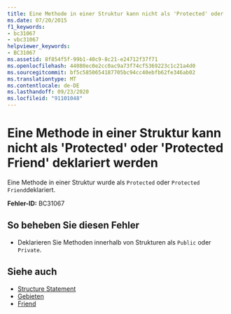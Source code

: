 ```yaml
---
title: Eine Methode in einer Struktur kann nicht als 'Protected' oder 'Protected Friend' deklariert werden
ms.date: 07/20/2015
f1_keywords:
- bc31067
- vbc31067
helpviewer_keywords:
- BC31067
ms.assetid: 8f854f5f-99b1-40c9-8c21-e24712f37f71
ms.openlocfilehash: 44080ec0e2cc0ac9a73f74cf5369223c1c21a4d0
ms.sourcegitcommit: bf5c5850654187705bc94cc40ebfb62fe346ab02
ms.translationtype: MT
ms.contentlocale: de-DE
ms.lasthandoff: 09/23/2020
ms.locfileid: "91101048"
---
```

# <a name="method-in-a-structure-cannot-be-declared-protected-or-protected-friend"></a>Eine Methode in einer Struktur kann nicht als 'Protected' oder 'Protected Friend' deklariert werden

Eine Methode in einer Struktur wurde als `Protected` oder `Protected Friend`deklariert.  
  
 **Fehler-ID:** BC31067  
  
## <a name="to-correct-this-error"></a>So beheben Sie diesen Fehler  
  
- Deklarieren Sie Methoden innerhalb von Strukturen als `Public` oder `Private`.  
  
## <a name="see-also"></a>Siehe auch

- [Structure Statement](../language-reference/statements/structure-statement.md)
- [Gebieten](../language-reference/modifiers/protected.md)
- [Friend](../language-reference/modifiers/friend.md)
